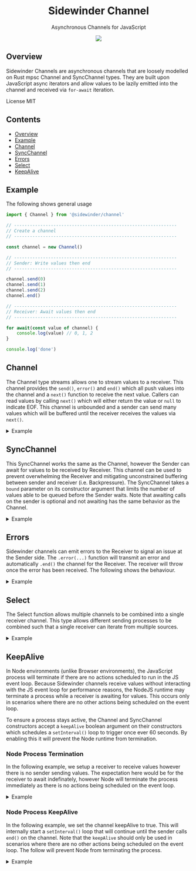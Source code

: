 <div align='center'>

<h1>Sidewinder Channel</h1>

<p>Asynchronous Channels for JavaScript</p>

[<img src="https://img.shields.io/npm/v/@sidewinder/channel?label=%40sidewinder%2Fchannel">](https://www.npmjs.com/package/@sidewinder/channel)

</div>

## Overview

Sidewinder Channels are asynchronous channels that are loosely modelled on Rust mpsc Channel and SyncChannel types. They are built upon JavaScript async iterators and allow values to be lazily emitted into the channel and received via `for-await` iteration. 

License MIT

## Contents

- [Overview](#Overview)
- [Example](#Example)
- [Channel](#Channel)
- [SyncChannel](#SyncChannel)
- [Errors](#Errors)
- [Select](#Select)
- [KeepAlive](#KeepAlive)

## Example

The following shows general usage

```typescript
import { Channel } from '@sidewinder/channel'

// --------------------------------------------------------------
// Create a channel
// --------------------------------------------------------------

const channel = new Channel()

// --------------------------------------------------------------
// Sender: Write values then end
// --------------------------------------------------------------

channel.send(0)
channel.send(1)
channel.send(2)
channel.end()

// --------------------------------------------------------------
// Receiver: Await values then end
// --------------------------------------------------------------

for await(const value of channel) {
    console.log(value) // 0, 1, 2
}

console.log('done')
```

## Channel

The Channel type streams allows one to stream values to a receiver. This channel provides the `send()`, `error()` and `end()` which all push values into the channel and a `next()` function to receive the next value. Callers can read values by calling `next()` which will either return the value or `null` to indicate EOF. This channel is unbounded and a sender can send many values which will be buffered until the receiver receives the values via `next()`. 

<details>
    <summary>Example</summary>

```typescript
import { Channel } from '@sidewinder/channel'

const channel = new Channel()

channel.send(0)
channel.send(1)
channel.send(2)
channel.end()

const value0 = await channel.next()
const value1 = await channel.next()
const value2 = await channel.next()
const eof    = await channel.next() // null
```

</details>


## SyncChannel

This SyncChannel works the same as the Channel, however the Sender can await for values to be received by Receiver. This channel
can be used to prevent overwhelming the Receiver and mitigating unconstrained buffering between sender and receiver (i.e. Backpressure). The SyncChannel takes a `bound` parameter on its constructor argument that limits the number of values able to be queued before the Sender waits. Note that awaiting calls on the sender is optional and not awaiting has the same behavior as the Channel.

<details>
    <summary>Example</summary>

```typescript
import { SyncChannel } from '@sidewinder/channel'

const channel = new Channel(1)

;(async () => {
    await channel.send(0) // 1 second
    await channel.send(1) // 2 seconds
    await channel.send(2) // 3 seconds
    await channel.end()   // 4 seconds
                          // done
})()

// Receiver waits 1 second before receiving the next value
await delay(1000)
const value0 = await channel.next()
await delay(1000)
const value1 = await channel.next()
await delay(1000)
const value2 = await channel.next()
await delay(1000)
const eof = await channel.next() // null
```

</details>

## Errors

Sidewinder channels can emit errors to the Receiver to signal an issue at the Sender side. The `.error(...)` function will transmit an error and automatically `.end()` the channel for the Receiver. The receiver will throw once the error has been received. The following shows the behaviour.

<details>
    <summary>Example</summary>

```typescript
import { Channel } from '@sidewinder/channel'

const channel = new Channel()

channel.send(0)                                            // 1
channel.send(1)                                            // 2
channel.error(new Error())                                 // error
channel.end()                                              // optional: Has no effect

const value0 = await channel.next()                        // 1
const value1 = await channel.next()                        // 2
const value2 = await channel.next().catch(error => error)  // error
const eof    = await channel.next()                        // null
```


</details>


## Select

The Select function allows multiple channels to be combined into a single receiver channel. This type allows different sending processes to be combined such that a single receiver can iterate from multiple sources.

<details>
    <summary>Example</summary>

```typescript
import { Channel, Select } from '@sidewinder/channel'

const numbers = new Channel<number>()
const strings = new Channel<string>()

numbers.send(0)
strings.send('hello')
numbers.send(1)
strings.send('world')
numbers.send(2)
numbers.end()        // Note: all senders must end for the select
strings.end()        //       receiver to end.

const select = Select([numbers, strings])
await channel.next() // 0
await channel.next() // 'hello'
await channel.next() // 1
await channel.next() // 'world'
await channel.next() // 2
await channel.next() // null - eof
```

</details>


## KeepAlive

In Node environments (unlike Browser environments), the JavaScript process will terminate if there are no actions scheduled to run in the JS event loop. Because Sidewinder channels receive values without interacting with the JS event loop for performance reasons, the NodeJS runtime may terminate a process while a receiver is awaiting for values. This occurs only in scenarios where there are no other actions being scheduled on the event loop.

To ensure a process stays active, the Channel and SyncChannel constructors accept a `keepAlive` boolean argument on their constructors which schedules a `setInterval()` loop to trigger once ever 60 seconds. By enabling this it will prevent the Node runtime from termination.

### Node Process Termination

In the following example, we setup a receiver to receive values however there is no sender sending values. The expectation here would be for the receiver to await indefinately, however Node will terminate the process immediately as there is no actions being scheduled on the event loop.


<details>
    <summary>Example</summary>

```typescript
import { Channel } from '@sidewinder/channel'

const channel = new Channel()

async function receiver() {
    for await(const value of channel) {
        console.log(value)
    }
}

receiver().then(() => console.log('done'))
```

</details>

### Node Process KeepAlive

In the following example, we set the channel keepAlive to true. This will internally start a `setInterval()` loop that will continue until the sender calls `end()` on the channel. Note that the `keepAlive` should only be used in scenarios where there are no other actions being scheduled on the event loop. The follow will prevent Node from terminating the process.

<details>
    <summary>Example</summary>

```typescript
import { Channel } from '@sidewinder/channel'

const channel = new Channel(true) // keepAlive

async function receiver() {
    for await(const value of channel) {
        console.log(value)
    }
}

receiver().then(() => console.log('done'))
```

</details>